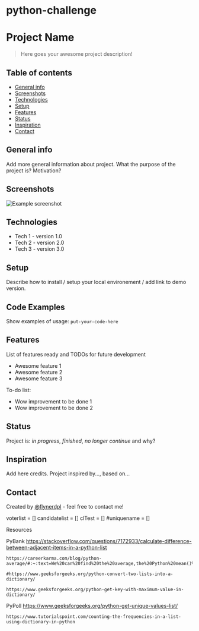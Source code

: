 # python-challenge

# Project Name
> Here goes your awesome project description!

## Table of contents
* [General info](#general-info)
* [Screenshots](#screenshots)
* [Technologies](#technologies)
* [Setup](#setup)
* [Features](#features)
* [Status](#status)
* [Inspiration](#inspiration)
* [Contact](#contact)

## General info
Add more general information about project. What the purpose of the project is? Motivation?

## Screenshots
![Example screenshot](./img/screenshot.png)

## Technologies
* Tech 1 - version 1.0
* Tech 2 - version 2.0
* Tech 3 - version 3.0

## Setup
Describe how to install / setup your local environement / add link to demo version.

## Code Examples
Show examples of usage:
`put-your-code-here`

## Features
List of features ready and TODOs for future development
* Awesome feature 1
* Awesome feature 2
* Awesome feature 3

To-do list:
* Wow improvement to be done 1
* Wow improvement to be done 2

## Status
Project is: _in progress_, _finished_, _no longer continue_ and why?

## Inspiration
Add here credits. Project inspired by..., based on...

## Contact
Created by [@flynerdpl](https://www.flynerd.pl/) - feel free to contact me!


voterlist = []
candidatelist = []
clTest = []
#uniquename = []



Resources

PyBank
    https://stackoverflow.com/questions/7172933/calculate-difference-between-adjacent-items-in-a-python-list

    https://careerkarma.com/blog/python-average/#:~:text=We%20can%20find%20the%20average,the%20Python%20mean()%20function. 

    #https://www.geeksforgeeks.org/python-convert-two-lists-into-a-dictionary/

    https://www.geeksforgeeks.org/python-get-key-with-maximum-value-in-dictionary/

PyPoll
    https://www.geeksforgeeks.org/python-get-unique-values-list/

    https://www.tutorialspoint.com/counting-the-frequencies-in-a-list-using-dictionary-in-python



